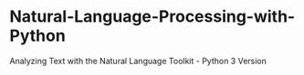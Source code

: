 # Natural-Language-Processing-with-Python
Analyzing Text with the Natural Language Toolkit - Python 3 Version
